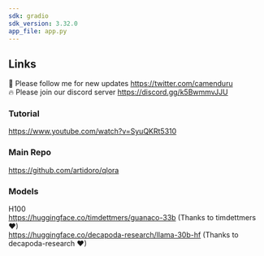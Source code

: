 ```yaml
---
sdk: gradio
sdk_version: 3.32.0
app_file: app.py
---
```


## Links

🐣 Please follow me for new updates https://twitter.com/camenduru <br />
🔥 Please join our discord server https://discord.gg/k5BwmmvJJU

### Tutorial
https://www.youtube.com/watch?v=SyuQKRt5310

### Main Repo
https://github.com/artidoro/qlora

### Models
H100  <br />
https://huggingface.co/timdettmers/guanaco-33b  (Thanks to timdettmers ❤) <br />
https://huggingface.co/decapoda-research/llama-30b-hf  (Thanks to decapoda-research ❤) <br />
